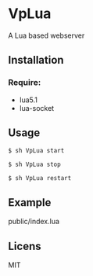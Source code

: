 # VpLua
A Lua based webserver

## Installation

### Require:
- lua5.1
- lua-socket

## Usage


```
$ sh VpLua start
```

```
$ sh VpLua stop
```

```
$ sh VpLua restart
```

## Example

public/index.lua

## Licens
MIT
